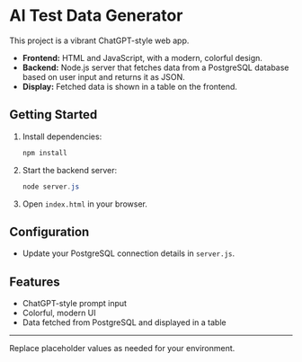 # AI Test Data Generator

This project is a vibrant ChatGPT-style web app.

- **Frontend:** HTML and JavaScript, with a modern, colorful design.
- **Backend:** Node.js server that fetches data from a PostgreSQL database based on user input and returns it as JSON.
- **Display:** Fetched data is shown in a table on the frontend.

## Getting Started

1. Install dependencies:
   ```powershell
   npm install
   ```
2. Start the backend server:
   ```powershell
   node server.js
   ```
3. Open `index.html` in your browser.

## Configuration
- Update your PostgreSQL connection details in `server.js`.

## Features
- ChatGPT-style prompt input
- Colorful, modern UI
- Data fetched from PostgreSQL and displayed in a table

---

Replace placeholder values as needed for your environment.
